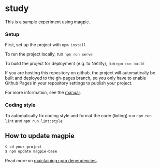 # study

This is a sample experiment using magpie.
### Setup

First, set up the project with `npm install`

To run the project locally, run `npm run serve`

To build the project for deployment (e.g. to Netlify), run `npm run build`

If you are hosting this repository on github, the project will automatically be built and deployed to the gh-pages branch, so you only have to enable Github Pages in your repository settings to publish your project.

For more information, see the [manual](https://magpie-experiments.org/).
### Coding style

To automatically fix coding style and format the code (linting) run `npm run lint` and `npm run lint:style`

## How to update magpie

```sh
$ cd your-project
$ npm update magpie-base
```

Read more on [maintaining npm dependencies](https://www.carlrippon.com/upgrading-npm-dependencies/).

